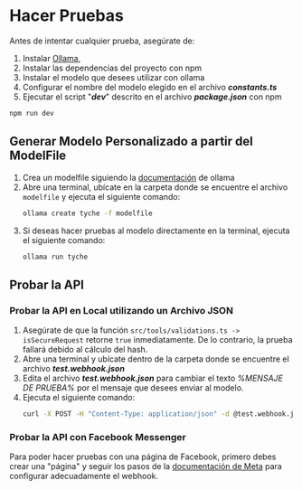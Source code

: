# Hacer Pruebas

Antes de intentar cualquier prueba, asegúrate de:

1. Instalar [Ollama](https://ollama.com/),
2. Instalar las dependencias del proyecto con npm
3. Instalar el modelo que desees utilizar con ollama
4. Configurar el nombre del modelo elegido en el archivo **_constants.ts_**
5. Ejecutar el script "**_dev_**" descrito en el archivo **_package.json_** con npm

```sh
npm run dev
```

## Generar Modelo Personalizado a partir del ModelFile

1. Crea un modelfile siguiendo la [documentación](https://github.com/ollama/ollama/blob/main/docs/modelfile.md) de ollama
2. Abre una terminal, ubícate en la carpeta donde se encuentre el archivo `modelfile` y ejecuta el siguiente comando:
      ```sh
      ollama create tyche -f modelfile
      ```
3. Si deseas hacer pruebas al modelo directamente en la terminal, ejecuta el siguiente comando:
      ```sh
      ollama run tyche
      ```

## Probar la API

### Probar la API en Local utilizando un Archivo JSON

1. Asegúrate de que la función `src/tools/validations.ts -> isSecureRequest` retorne `true` inmediatamente. De lo contrario, la prueba fallará debido al cálculo del hash.
2. Abre una terminal y ubícate dentro de la carpeta donde se encuentre el archivo **_test.webhook.json_**
3. Edita el archivo **_test.webhook.json_** para cambiar el texto _%MENSAJE DE PRUEBA%_ por el mensaje que desees enviar al modelo.
4. Ejecuta el siguiente comando:
      ```sh
      curl -X POST -H "Content-Type: application/json" -d @test.webhook.json http://localhost:3000/webhooks/messenger/webhook
      ```

### Probar la API con Facebook Messenger

Para poder hacer pruebas con una página de Facebook, primero debes crear una "página" y seguir los pasos de la [documentación de Meta](https://developers.facebook.com/docs/messenger-platform/overview) para configurar adecuadamente el webhook.
